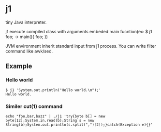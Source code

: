 # j1

tiny Java interpreter.

j1 execute compiled class with arguments embeded main fucntion(ex: $ j1 foo; -> main(){ foo; })

JVM environment inherit standard input from j1 process.
You can write filter command like awk/sed.

## Example

### Hello world

```
$ j1 'System.out.println("Hello world.\n");'
Hello world.
```

### Similer cut(1) command

```
echo "foo,bar,bazz" | ./j1 'try{byte b[] = new byte[12];System.in.read(b);String s = new String(b);System.out.println(s.split(",")[2]);}catch(Exception e){}'
```
